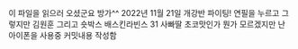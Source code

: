 이 파일을 읽으러 오셨군요 방가^^ 
2022년 11월 21일 개강반 파이팅!
연필을 누르고 그렇지만 김원훈 그리고 숏박스 배스킨라빈스 31 사빠딸 초코맛인가 뭔가 모르겠지만 난 아이폰을 사용중
커밋내용 작성함
